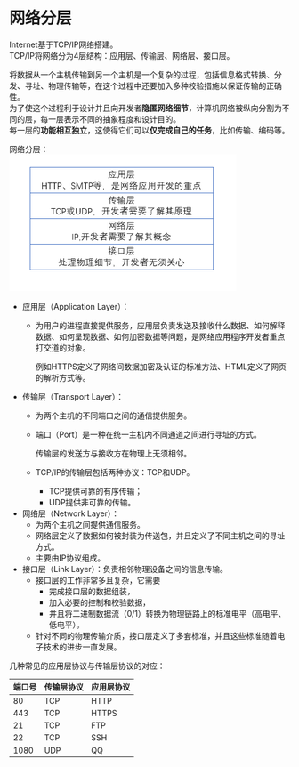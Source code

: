 # 网络分层

Internet基于TCP/IP网络搭建。  
TCP/IP将网络分为4层结构：应用层、传输层、网络层、接口层。

将数据从一个主机传输到另一个主机是一个复杂的过程，包括信息格式转换、分发、寻址、物理传输等，在这个过程中还要加入多种校验措施以保证传输的正确性。  
为了使这个过程利于设计并且向开发者**隐匿网络细节**，计算机网络被纵向分割为不同的层，每一层表示不同的抽象程度和设计目的。  
每一层的**功能相互独立**，这使得它们可以**仅完成自己的任务**，比如传输、编码等。

网络分层：  
![](../../.gitbook/assets/wang-luo-fen-ceng.png)

* 应用层（Application Layer）：
  * 为用户的进程直接提供服务，应用层负责发送及接收什么数据、如何解释数据、如何呈现数据、如何加密数据等问题，是网络应用程序开发者重点打交道的对象。

    例如HTTPS定义了网络间数据加密及认证的标准方法、HTML定义了网页的解析方式等。
* 传输层（Transport Layer）：
  * 为两个主机的不同端口之间的通信提供服务。
  * 端口（Port）是一种在统一主机内不同通道之间进行寻址的方式。

    传输层的发送方与接收方在物理上无须相邻。

  * TCP/IP的传输层包括两种协议：TCP和UDP。
    * TCP提供可靠的有序传输；
    * UDP提供非可靠的传输。
* 网络层（Network Layer）：
  * 为两个主机之间提供通信服务。
  * 网络层定义了数据如何被封装为传送包，并且定义了不同主机之间的寻址方式。
  * 主要由IP协议组成。
* 接口层（Link Layer）：负责相邻物理设备之间的信息传输。
  * 接口层的工作非常多且复杂，它需要
    * 完成接口层的数据组装，
    * 加入必要的控制和校验数据，
    * 并且将二进制数据流（0/1）转换为物理链路上的标准电平（高电平、低电平）。
  * 针对不同的物理传输介质，接口层定义了多套标准，并且这些标准随着电子技术的进步一直发展。

几种常见的应用层协议与传输层协议的对应：

| 端口号 | 传输层协议 | 应用层协议 |
| :--- | :--- | :--- |
| 80 | TCP | HTTP |
| 443 | TCP | HTTPS |
| 21 | TCP | FTP |
| 22 | TCP | SSH |
| 1080 | UDP | QQ |

